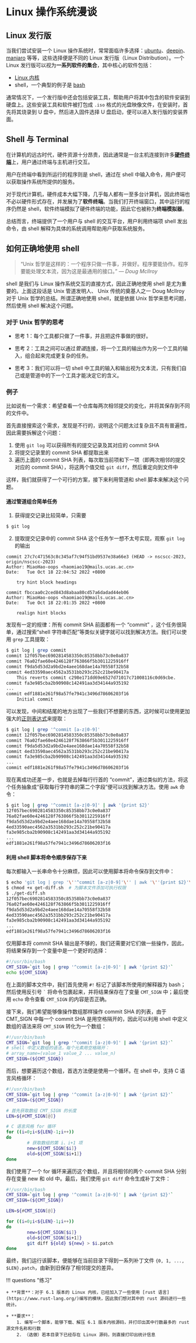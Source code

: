 # Linux 操作系统漫谈

## Linux 发行版

当我们尝试安装一个 Linux 操作系统时，常常面临许多选择：[ubuntu](https://ubuntu.com)、[deepin](https://www.deepin.org/index/zh)、[manjaro](https://manjaro.org) 等等，这些选择便是不同的 Linux 发行版（Linux Distribution）。一个 Linux 发行版可以视为**一系列软件的集合**，其中核心的软件包括：

+ [Linux 内核](https://www.kernel.org/)
+ shell，一个典型的例子是 [bash](https://www.gnu.org/software/bash/)

通常情况下，一个发行版中还会包括安装工具，帮助用户将其中包含的软件安装到硬盘上。这些安装工具和软件被打包成 `.iso` 格式的光盘映像文件，在安装时，首先将其烧录到 U 盘中，然后进入固件选择 U 盘启动，便可以进入发行版的安装界面。

## Shell 与 Terminal

在计算机的远古时代，硬件资源十分昂贵，因此通常是一台主机连接到许多[**硬件终端**](http://www.it.uu.se/education/course/homepage/os/vt18/images/module-0/linux/shell-and-terminal/DEC-VT100-terminal.jpg)上，用户通过终端与主机进行交互。

用户在终端中看到所运行的程序则是 shell，通过在 shell 中输入命令，用户便可以获取操作系统所提供的服务。

对于现代计算机，硬件成本大幅下降，几乎每人都有一至多台计算机，因此终端也不必以硬件形式存在，并发展为了**软件终端**。当我们打开终端窗口，其中运行的程序仍然是 shell，软件终端模拟了硬件终端的功能，因此它也被称为**终端模拟器**。

总结而言，终端提供了一个用户与 shell 的交互平台，用户利用终端项 shell 发出命令，由 shell 解释为具体的系统调用帮助用户获取系统服务。

## 如何正确地使用 shell

> “Unix 哲学是这样的：一个程序只做一件事，并做好。程序要能协作。程序要能处理文本流，因为这是最通用的接口。” — _Doug McIlroy_

shell 是我们与 Linux 操作系统交互的直接方式，因此正确地使用 shell 是尤为重要的。上面这段话是 Unix 管道发明人、 Unix 传统的奠基人之一 Doug McIlroy 对于 Unix 哲学的总结。所谓正确地使用 shell，就是依据 Unix 哲学来思考问题，然后使用 shell 解决这个问题。

### 对于 Unix 哲学的思考

+ 思考 1：每个工具都只做了一件事，并且把这件事做的很好。

+ 思考 2：工具之间可以通过*管道*连接，将一个工具的输出作为另一个工具的输入，组合起来完成更复杂的任务。

+ 思考 3：我们可以将一切 shell 中工具的输入和输出视为文本流，只有我们自己或是管道中的下一个工具才能决定它的含义。

### 例子

比如说有一个需求：希望查看一个仓库每两次相邻提交的变化，并将其保存到不同的文件中。

首先直接搜索这个需求，发现是不行的，说明这个问题太过复杂且不具有普遍性，因此需要拆解这个问题：

1. 使用 `git log` 可以获得所有的提交记录及其对应的 commit SHA 
2. 将提交记录里的 commit SHA 都提取出来
3. 遍历上面的 commit SHA 列表，每次取当前项和下一项（即两次相邻的提交对应的 commit SHA），将这两个值交给 `git diff`，然后重定向到文件中

这样，我们就获得了一个可行的方案，接下来利用管道和 shell 脚本来解决这个问题。

#### 通过管道组合简单任务

1. 获得提交记录比较简单，只需要

```sh
$ git log
```

2. 提取提交记录中的 commit SHA 这个任务乍一想不太号实现，观察 `git log` 的输出

```
commit 27c7c471563c8c345af7c94f51bd9537e38a66e3 (HEAD -> nscscc-2023, origin/nscscc-2023)
Author: MiaoHao-oops <haomiao19@mails.ucas.ac.cn>
Date:   Tue Oct 18 22:04:52 2022 +0800

    try hint block headings

commit fbccaa0c2ced843d8abaa80cd57a6dadad44eb06
Author: MiaoHao-oops <haomiao19@mails.ucas.ac.cn>
Date:   Tue Oct 18 22:01:35 2022 +0800

    realign hint blocks

```

发现有一定的规律：所有 commit SHA 前面都有一个 “commit” ，这个任务很简单，通过搜索“shell 字符串匹配”等类似关键字就可以找到解决方法。我们可以使用 `grep` 工具提取：

```sh
$ git log | grep commit
commit 12f057bec6902814583350c85358bb73c0e0a837
commit 76a02fae60e4246128f763866f5b3011225916ff
commit f9da5d53d2a9bd2e4aee168dae14a70558f32b58
commit 4ed33590aec4562a3531bb293c252c21be90417a
    This reverts commit c298e171dd69e6527d71017c71008116c0d69cbe.
commit fa3e985cba2b90908c142491aa3d34144a935192
...
commit edf1881e261f98a57fe7941c3496d78606203f16
    Initial commit
```

可以发现，中间和结尾的地方出现了一些我们不想要的东西，这时候可以使用更加强大的[正则表达式](https://www.runoob.com/regexp/regexp-tutorial.html)来提取：

```sh
$ git log | grep '^commit [a-z|0-9]'
commit 12f057bec6902814583350c85358bb73c0e0a837
commit 76a02fae60e4246128f763866f5b3011225916ff
commit f9da5d53d2a9bd2e4aee168dae14a70558f32b58
commit 4ed33590aec4562a3531bb293c252c21be90417a
commit fa3e985cba2b90908c142491aa3d34144a935192
...
commit edf1881e261f98a57fe7941c3496d78606203f16
```

现在离成功还差一步，也就是去掉每行行首的 “commit”，通过类似的方法，将这个任务抽象成“获取每行字符串的第二个字段”便可以找到解决方法。使用 `awk` 命令：

```sh
$ git log | grep '^commit [a-z|0-9]' | awk '{print $2}'
12f057bec6902814583350c85358bb73c0e0a837
76a02fae60e4246128f763866f5b3011225916ff
f9da5d53d2a9bd2e4aee168dae14a70558f32b58
4ed33590aec4562a3531bb293c252c21be90417a
fa3e985cba2b90908c142491aa3d34144a935192
...
edf1881e261f98a57fe7941c3496d78606203f16
```

#### 利用 shell 脚本将命令顺序保存下来

每次都输入一长串命令十分麻烦，因此可以使用脚本将命令保存到文件中：

```sh
$ echo 'git log | grep '\''^commit [a-z|0-9]'\'' | awk '\''{print $2}'\' > get-diff.sh    # 将命令写入脚本文件 get-diff.sh
$ chmod +x get-diff.sh  # 为脚本文件添加可执行权限
$ ./get-diff.sh
12f057bec6902814583350c85358bb73c0e0a837
76a02fae60e4246128f763866f5b3011225916ff
f9da5d53d2a9bd2e4aee168dae14a70558f32b58
4ed33590aec4562a3531bb293c252c21be90417a
fa3e985cba2b90908c142491aa3d34144a935192
...
edf1881e261f98a57fe7941c3496d78606203f16
```

仅用脚本将 commit SHA 输出是不够的，我们还需要对它们做一些操作，因此，将结果保存到一个变量中是一个更好的选择：

```sh title="test.sh"
#!/usr/bin/bash
CMT_SIGN=`git log | grep '^commit [a-z|0-9]' | awk '{print $2}'`
echo ${CMT_SIGN}
```

在上面的脚本文件中，我们首先使用 `#!` 标记了该脚本所使用的解释器为 bash；然后使用反引号 `` ` `` 将命令包裹起来，并将结果保存在了变量 `CMT_SIGN` 中；最后使用 `echo` 命令查看 `CMT_SIGN` 的内容是否正确。

接下来，我们希望能够像操作数组那样操作 commit SHA 的列表，由于 CMT_SIGN 中每一个 commit SHA 是用空格隔开的，因此可以利用 shell 中定义数组的语法来将 `CMT_SIGN` 转化为一个数组：

```sh title="test.sh"
#!/usr/bin/bash
CMT_SIGN=`git log | grep '^commit [a-z|0-9]' | awk '{print $2}'`
# shell 中定义数组的语法，每个元素用空格隔开：
# array_name=(value_1 value_2 ... value_n)
CMT_SIGN=(${CMT_SIGN})
```

而后，想要遍历这个数组，首选方法便是使用一个循环。在 shell 中，支持 C 语言风格循环：

```sh title="test.sh"
#!/usr/bin/bash
CMT_SIGN=`git log | grep '^commit [a-z|0-9]' | awk '{print $2}'`
CMT_SIGN=(${CMT_SIGN})

# 首先获取数组 CMT_SIGN 的长度
LEN=${#CMT_SIGN[@]}

# C 语言风格 for 循环
for ((i=0;i<${LEN}-1;i++))
do
        # 获取数组的第 i、i+1 项
        new=${CMT_SIGN[$i]}
        old=${CMT_SIGN[$i+1]}
done
```

我们使用了一个 for 循环来遍历这个数组，并且将相邻的两个 commit SHA 分别存在变量 new 和 old 中。最后，我们使用 `git diff` 命令生成补丁文件：

```sh title="test.sh"
#!/usr/bin/bash
CMT_SIGN=`git log | grep '^commit [a-z|0-9]' | awk '{print $2}'`
CMT_SIGN=(${CMT_SIGN})

LEN=${#CMT_SIGN[@]}

for ((i=0;i<${LEN}-1;i++))
do
        new=${CMT_SIGN[$i]}
        old=${CMT_SIGN[$i+1]}
        git diff ${old} ${new} > $i.patch
done
```

最终，我们运行该脚本，便能够在当前目录下得到一系列补丁文件 `{0, 1, ..., $LEN}.patch`，由新到旧保存了相邻提交的差异。

!!! questions "练习"

    + **背景**：对于 6.1 版本的 Linux 内核，已经加入了一些使用 [rust 语言](https://www.rust-lang.org/)编写的模块，因此我们想对其中的 rust 源码进行一些统计。

    + **要求**：
        1. 编写一个脚本，能够下载、解压 6.1 版本内核源码，并打印出其中行数最多的 rust 源文件名称和行数
        2. （选做）若本目录下已经存在 Linux 源码，则直接打印出统计信息
